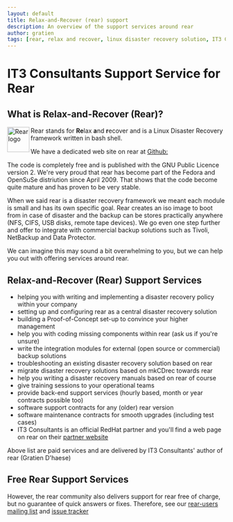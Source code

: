 ```yaml
---
layout: default
title: Relax-and-Recover (rear) support
description: An overview of the support services around rear
author: gratien
tags: [rear, relax and recover, linux disaster recovery solution, IT3 Consultants, GPL]
---
```


# IT3 Consultants Support Service for Rear

## What is Relax-and-Recover (Rear)?

<img src="{{ site.url }}/images/logo/rear_logo_100.png" width="51" height="58" border="0" align="left" alt="Rear logo" />
Rear stands for <strong>Re</strong>lax <strong>a</strong>nd <strong>r</strong>ecover and is a Linux Disaster Recovery framework written in bash shell.

We have a dedicated web site on rear at [Github:](http://relax-and-recover.org/)

The code is completely free and is published with the GNU Public Licence version 2. We're very proud that rear has become part of the Fedora and OpenSuSe distriution since April 2009.  That shows that the code become quite mature and has proven to be very stable.

When we said rear is a disaster recovery framework we meant each module is small and has its own specific goal. Rear creates an iso image to boot from in case of disaster and the backup can be stores practically anywhere (NFS, CIFS, USB disks, remote tape devices). We go even one step further and offer to integrate with commercial backup solutions such as Tivoli, NetBackup and Data Protector.

We can imagine this may sound a bit overwhelming to you, but we can help you out with offering services around rear.

## Relax-and-Recover (Rear) Support Services

* helping you with writing and implementing a disaster recovery policy within your company
* setting up and configuring rear as a central disaster recovery solution
* building a Proof-of-Concept set-up to convince your higher management
* help you with coding missing components within rear (ask us if you're unsure)
* write the integration modules for external (open source or commercial) backup solutions
* troubleshooting an existing disaster recovery solution based on rear
* migrate disaster recovery solutions based on mkCDrec towards rear
* help you writing a disaster recovery manuals based on rear of course
* give training sessions to your operational teams
* provide back-end support services (hourly based, month or year contracts possible too)
* software support contracts for any (older) rear version
* software maintenance contracts for smooth upgrades (including test cases)
* IT3 Consultants is an official RedHat partner and you'll find a web page on rear on their [partner website](http://redhat.force.com/finder/PFPartnerDetail?id=0016000000M8PW4AAN)

Above list are paid services and are delivered by IT3 Consultants' author of rear (Gratien D'haese)

## Free Rear Support Services

However, the rear community also delivers support for rear free of charge, but no guarantee of quick answers or fixes. Therefore, see our [rear-users mailing list](http://lists.relax-and-recover.org/mailman/listinfo/rear-users) and [issue tracker](https://github.com/rear/rear/issues)
